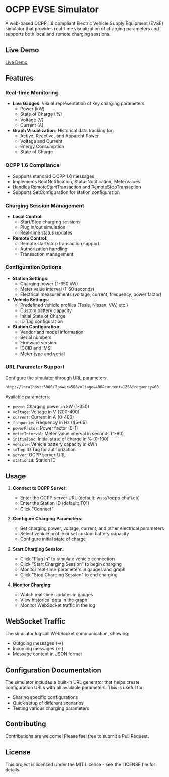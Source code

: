 # OCPP EVSE Simulator

A web-based OCPP 1.6 compliant Electric Vehicle Supply Equipment (EVSE) simulator that provides real-time visualization of charging parameters and supports both local and remote charging sessions.

## Live Demo
[Live Demo](https://slozano95.github.io/ocpp-evse-simulator/index.html)

## Features

### Real-time Monitoring
- **Live Gauges**: Visual representation of key charging parameters
  - Power (kW)
  - State of Charge (%)
  - Voltage (V)
  - Current (A)
- **Graph Visualization**: Historical data tracking for:
  - Active, Reactive, and Apparent Power
  - Voltage and Current
  - Energy Consumption
  - State of Charge

### OCPP 1.6 Compliance
- Supports standard OCPP 1.6 messages
- Implements BootNotification, StatusNotification, MeterValues
- Handles RemoteStartTransaction and RemoteStopTransaction
- Supports SetConfiguration for station configuration

### Charging Session Management
- **Local Control**:
  - Start/Stop charging sessions
  - Plug in/out simulation
  - Real-time status updates
- **Remote Control**:
  - Remote start/stop transaction support
  - Authorization handling
  - Transaction management

### Configuration Options
- **Station Settings**:
  - Charging power (1-350 kW)
  - Meter value interval (1-60 seconds)
  - Electrical measurements (voltage, current, frequency, power factor)
- **Vehicle Settings**:
  - Predefined vehicle profiles (Tesla, Nissan, VW, etc.)
  - Custom battery capacity
  - Initial State of Charge
  - ID Tag configuration
- **Station Configuration**:
  - Vendor and model information
  - Serial numbers
  - Firmware version
  - ICCID and IMSI
  - Meter type and serial

### URL Parameter Support
Configure the simulator through URL parameters:
```
http://localhost:5000/?power=50&voltage=400&current=125&frequency=60
```

Available parameters:
- `power`: Charging power in kW (1-350)
- `voltage`: Voltage in V (200-400)
- `current`: Current in A (0-400)
- `frequency`: Frequency in Hz (45-65)
- `powerFactor`: Power factor (0-1)
- `meterInterval`: Meter value interval in seconds (1-60)
- `initialSoc`: Initial state of charge in % (0-100)
- `vehicle`: Vehicle battery capacity in kWh
- `idTag`: ID Tag for authorization
- `server`: OCPP server URL
- `stationid`: Station ID


## Usage

1. **Connect to OCPP Server**:
   - Enter the OCPP server URL (default: wss://ocpp.chufi.co)
   - Enter the Station ID (default: T01)
   - Click "Connect"

2. **Configure Charging Parameters**:
   - Set charging power, voltage, current, and other electrical parameters
   - Select vehicle profile or set custom battery capacity
   - Configure initial state of charge

3. **Start Charging Session**:
   - Click "Plug In" to simulate vehicle connection
   - Click "Start Charging Session" to begin charging
   - Monitor real-time parameters in gauges and graph
   - Click "Stop Charging Session" to end charging

4. **Monitor Charging**:
   - Watch real-time updates in gauges
   - View historical data in the graph
   - Monitor WebSocket traffic in the log

## WebSocket Traffic

The simulator logs all WebSocket communication, showing:
- Outgoing messages (→)
- Incoming messages (←)
- Message content in JSON format

## Configuration Documentation

The simulator includes a built-in URL generator that helps create configuration URLs with all available parameters. This is useful for:
- Sharing specific configurations
- Quick setup of different scenarios
- Testing various charging parameters

## Contributing

Contributions are welcome! Please feel free to submit a Pull Request.

## License

This project is licensed under the MIT License - see the LICENSE file for details. 